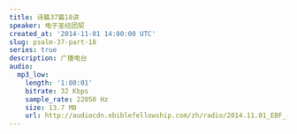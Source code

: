 ```yaml
---
title: 诗篇37篇18讲
speaker: 电子圣经团契
created_at: '2014-11-01 14:00:00 UTC'
slug: psalm-37-part-18
series: true
description: 广播电台
audio:
  mp3_low:
    length: '1:00:01'
    bitrate: 32 Kbps
    sample_rate: 22050 Hz
    size: 13.7 MB
    url: http://audiocdn.ebiblefellowship.com/zh/radio/2014.11.01_EBF_-_Psalm_37_Part_18.mp3
---
```

